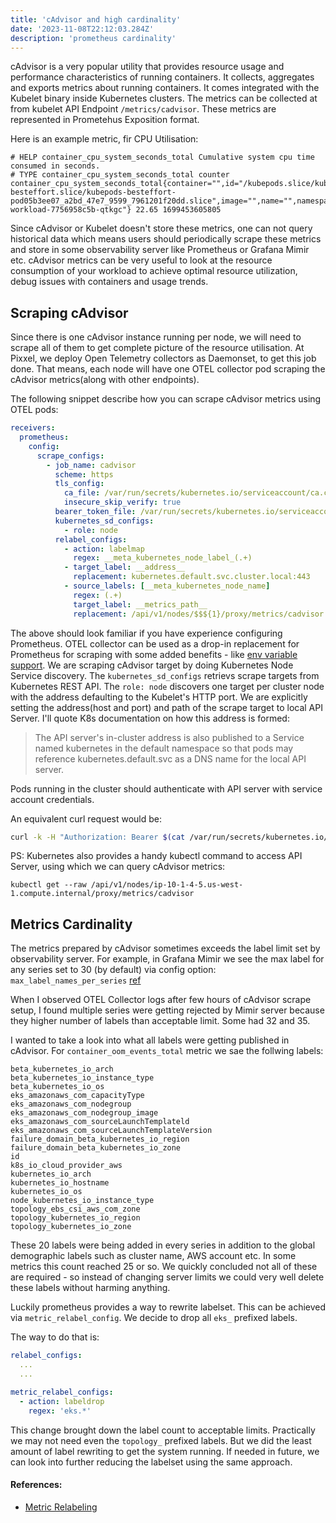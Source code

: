 ```yaml
---
title: 'cAdvisor and high cardinality'
date: '2023-11-08T22:12:03.284Z'
description: 'prometheus cardinality'
---
```


cAdvisor is a very popular utility that provides resource usage and performance characteristics of running containers. It collects, aggregates and exports metrics about running containers. It comes integrated with the Kubelet binary inside Kubernetes clusters. The metrics can be collected at from kubelet API Endpoint `/metrics/cadvisor`. These metrics are represented in Prometehus Exposition format.

Here is an example metric, fir CPU Utilisation:

```
# HELP container_cpu_system_seconds_total Cumulative system cpu time consumed in seconds.
# TYPE container_cpu_system_seconds_total counter
container_cpu_system_seconds_total{container="",id="/kubepods.slice/kubepods-besteffort.slice/kubepods-besteffort-pod05b3ee07_a2bd_47e7_9599_7961201f20dd.slice",image="",name="",namespace="test",pod="test-workload-7756958c5b-qtkgc"} 22.65 1699453605805
```

Since cAdvisor or Kubelet doesn't store these metrics, one can not query historical data which means users should periodically scrape these metrics and store in some observability server like Prometheus or Grafana Mimir etc. cAdvisor metrics can be very useful to look at the resource consumption of your workload to achieve optimal resource utilization, debug issues with containers and usage trends.

## Scraping cAdvisor

Since there is one cAdvisor instance running per node, we will need to scrape all of them to get complete picture of the resource utilisation. At Pixxel, we deploy Open Telemetry collectors as Daemonset, to get this job done. That means, each node will have one OTEL collector pod scraping the cAdvisor metrics(along with other endpoints).

The following snippet describe how you can scrape cAdvisor metrics using OTEL pods:

```yaml
receivers:
  prometheus:
    config:
      scrape_configs:
        - job_name: cadvisor
          scheme: https
          tls_config:
            ca_file: /var/run/secrets/kubernetes.io/serviceaccount/ca.crt
            insecure_skip_verify: true
          bearer_token_file: /var/run/secrets/kubernetes.io/serviceaccount/token
          kubernetes_sd_configs:
            - role: node
          relabel_configs:
            - action: labelmap
              regex: __meta_kubernetes_node_label_(.+)
            - target_label: __address__
              replacement: kubernetes.default.svc.cluster.local:443
            - source_labels: [__meta_kubernetes_node_name]
              regex: (.+)
              target_label: __metrics_path__
              replacement: /api/v1/nodes/$$${1}/proxy/metrics/cadvisor
```

The above should look familiar if you have experience configuring Prometheus. OTEL collector can be used as a drop-in replacement for Prometheus for scraping with some added benefits - like [env variable support](https://opentelemetry.io/docs/collector/configuration/#configuration-environment-variables). We are scraping cAdvisor target by doing Kubernetes Node Service discovery. The `kubernetes_sd_configs` retrievs scrape targets from Kubernetes REST API. The `role: node` discovers one target per cluster node with the address defaulting to the Kubelet's HTTP port. We are explicitly setting the address(host and port) and path of the scrape target to local API Server. I'll quote K8s documentation on how this address is formed:

> The API server's in-cluster address is also published to a Service named kubernetes in the default namespace so that pods may reference kubernetes.default.svc as a DNS name for the local API server.

Pods running in the cluster should authenticate with API server with service account credentials.

An equivalent curl request would be:

```sh
curl -k -H "Authorization: Bearer $(cat /var/run/secrets/kubernetes.io/serviceaccount/token)"  [https://kubernetes.default.svc.cluster.local:443/api/v1/nodes/ip-10-1-81-147.us-east-2.compute.internal/proxy/metrics/cadvisor](https://kubernetes.default.svc.cluster.local/api/v1/nodes/ip-10-1-4-5.us-west-1.compute.internal/proxy/metrics/cadvisor)
```

PS: Kubernetes also provides a handy kubectl command to access API Server, using which we can query cAdvisor metrics:

```
kubectl get --raw /api/v1/nodes/ip-10-1-4-5.us-west-1.compute.internal/proxy/metrics/cadvisor
```

## Metrics Cardinality

The metrics prepared by cAdvisor sometimes exceeds the label limit set by observability server. For example, in Grafana Mimir we see the max label for any series set to 30 (by default) via config option: `max_label_names_per_series` [ref](https://grafana.com/docs/mimir/latest/references/configuration-parameters/#limits)

When I observed OTEL Collector logs after few hours of cAdvisor scrape setup, I found multiple series were getting rejected by Mimir server because they higher number of labels than acceptable limit. Some had 32 and 35.

I wanted to take a look into what all labels were getting published in cAdvisor. For `container_oom_events_total` metric we sae the follwing labels:

```
beta_kubernetes_io_arch
beta_kubernetes_io_instance_type
beta_kubernetes_io_os
eks_amazonaws_com_capacityType
eks_amazonaws_com_nodegroup
eks_amazonaws_com_nodegroup_image
eks_amazonaws_com_sourceLaunchTemplateld
eks_amazonaws_com_sourceLaunchTemplateVersion
failure_domain_beta_kubernetes_io_region
failure_domain_beta_kubernetes_io_zone
id
k8s_io_cloud_provider_aws
kubernetes_io_arch
kubernetes_io_hostname
kubernetes_io_os
node_kubernetes_io_instance_type
topology_ebs_csi_aws_com_zone
topology_kubernetes_io_region
topology_kubernetes_io_zone
```

These 20 labels were being added in every series in addition to the global demographic labels such as cluster name, AWS account etc. In some metrics this count reached 25 or so. We quickly concluded not all of these are required - so instead of changing server limits we could very well delete these labels without harming anything.

Luckily prometheus provides a way to rewrite labelset. This can be achieved via `metric_relabel_config`. We decide to drop all `eks_` prefixed labels.

The way to do that is:

```yaml
relabel_configs:
  ...
  ...

metric_relabel_configs:
  - action: labeldrop
    regex: 'eks.*'
```

This change brought down the label count to acceptable limits. Practically we may not need even the `topology_` prefixed labels. But we did the least amount of label rewriting to get the system running. If needed in future, we can look into further reducing the labelset using the same approach.


#### References:

- [Metric Relabeling](https://grafana.com/blog/2022/03/21/how-relabeling-in-prometheus-works/)
